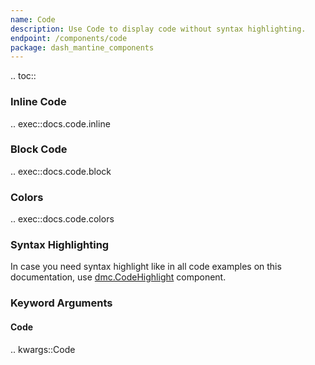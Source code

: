 ```yaml
---
name: Code
description: Use Code to display code without syntax highlighting.
endpoint: /components/code
package: dash_mantine_components
---
```


.. toc::

### Inline Code

.. exec::docs.code.inline

### Block Code

.. exec::docs.code.block

### Colors

.. exec::docs.code.colors

### Syntax Highlighting

In case you need syntax highlight like in all code examples on this documentation, use [dmc.CodeHighlight](/components/code-highlight)
component.

### Keyword Arguments

#### Code

.. kwargs::Code
